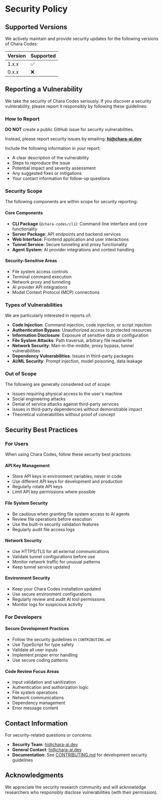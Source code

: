 # Security Policy

## Supported Versions

We actively maintain and provide security updates for the following versions of Chara Codes:

| Version | Supported          |
| ------- | ------------------ |
| 1.x.x   | :white_check_mark: |
| 0.x.x   | :x:                |

## Reporting a Vulnerability

We take the security of Chara Codes seriously. If you discover a security vulnerability, please report it responsibly by following these guidelines:

### How to Report

**DO NOT** create a public GitHub issue for security vulnerabilities.

Instead, please report security issues by emailing: **hi@chara-ai.dev**

Include the following information in your report:
- A clear description of the vulnerability
- Steps to reproduce the issue
- Potential impact and severity assessment
- Any suggested fixes or mitigations
- Your contact information for follow-up questions

### Security Scope

The following components are within scope for security reporting:

#### Core Components
- **CLI Package** (`@chara-codes/cli`): Command-line interface and core functionality
- **Server Package**: API endpoints and backend services
- **Web Interface**: Frontend application and user interactions
- **Tunnel Service**: Secure tunneling and proxy functionality
- **Agent System**: AI provider integrations and context handling

#### Security-Sensitive Areas
- File system access controls
- Terminal command execution
- Network proxy and tunneling
- AI provider API integrations
- Model Context Protocol (MCP) connections

### Types of Vulnerabilities

We are particularly interested in reports of:

- **Code Injection**: Command injection, code injection, or script injection
- **Authentication Bypass**: Unauthorized access to protected resources
- **Information Disclosure**: Exposure of sensitive data or configuration
- **File System Attacks**: Path traversal, arbitrary file read/write
- **Network Security**: Man-in-the-middle, proxy bypass, tunnel vulnerabilities
- **Dependency Vulnerabilities**: Issues in third-party packages
- **AI/ML Security**: Prompt injection, model poisoning, data leakage

### Out of Scope

The following are generally considered out of scope:
- Issues requiring physical access to the user's machine
- Social engineering attacks
- Denial of service attacks against third-party services
- Issues in third-party dependencies without demonstrable impact
- Theoretical vulnerabilities without proof of concept

## Security Best Practices

### For Users

When using Chara Codes, follow these security best practices:

#### API Key Management
- Store API keys in environment variables, never in code
- Use different API keys for development and production
- Regularly rotate API keys
- Limit API key permissions where possible

#### File System Security
- Be cautious when granting file system access to AI agents
- Review file operations before execution
- Use the built-in security validation features
- Regularly audit file access logs

#### Network Security
- Use HTTPS/TLS for all external communications
- Validate tunnel configurations before use
- Monitor network traffic for unusual patterns
- Keep tunnel service updated

#### Environment Security
- Keep your Chara Codes installation updated
- Use secure environment configurations
- Regularly review and audit AI tool permissions
- Monitor logs for suspicious activity

### For Developers

#### Secure Development Practices
- Follow the security guidelines in `CONTRIBUTING.md`
- Use TypeScript for type safety
- Validate all user inputs
- Implement proper error handling
- Use secure coding patterns

#### Code Review Focus Areas
- Input validation and sanitization
- Authentication and authorization logic
- File system operations
- Network communications
- Dependency management
- Error message content

## Contact Information

For security-related questions or concerns:

- **Security Team**: hi@chara-ai.dev
- **General Contact**: hi@chara-ai.dev
- **Documentation**: See [CONTRIBUTING.md](CONTRIBUTING.md) for development security guidelines

## Acknowledgments

We appreciate the security research community and will acknowledge researchers who responsibly disclose vulnerabilities (with their permission).
